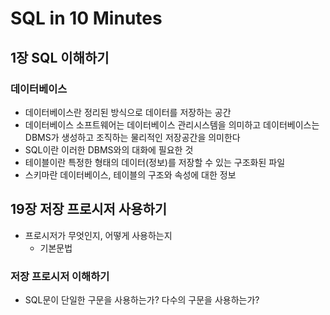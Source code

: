 # SQL in 10 Minutes

## 1장 SQL 이해하기

### 데이터베이스

- 데이터베이스란 정리된 방식으로 데이터를 저장하는 공간
- 데이터베이스 소프트웨어는 데이터베이스 관리시스템을 의미하고
  데이터베이스는 DBMS가 생성하고 조직하는 물리적인 저장공간을 의미한다
- SQL이란 이러한 DBMS와의 대화에 필요한 것
- 테이블이란 특정한 형태의 데이터(정보)를 저장할 수 있는 구조화된 파일
- 스키마란 데이터베이스, 테이블의 구조와 속성에 대한 정보

## 19장 저장 프로시저 사용하기

- 프로시저가 무엇인지, 어떻게 사용하는지
  - 기본문법

### 저장 프로시저 이해하기

- SQL문이 단일한 구문을 사용하는가? 다수의 구문을 사용하는가?
